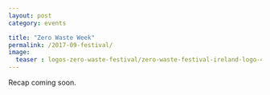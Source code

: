 ```yaml
---
layout: post
category: events

title: "Zero Waste Week"
permalink: /2017-09-festival/
image:
  teaser : logos-zero-waste-festival/zero-waste-festival-ireland-logo-400.jpg
---
```


Recap coming soon.
